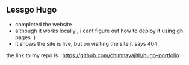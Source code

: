 ## Lessgo Hugo
- completed the website
- although it works locally , i cant figure out how to deploy it using gh pages :)
- it shows the site is live, but on visiting the site it says 404 

the link to my repo is : https://github.com/chimnayajith/hugo-portfolio